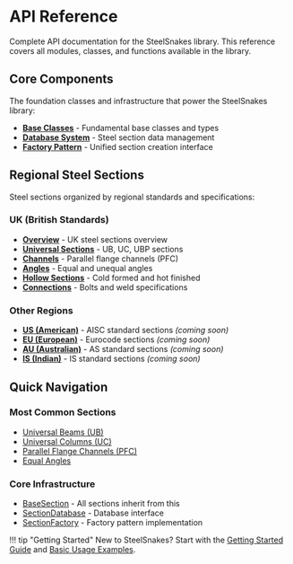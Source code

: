 # API Reference

Complete API documentation for the SteelSnakes library. This reference covers all modules, classes, and functions available in the library.

## Core Components

The foundation classes and infrastructure that power the SteelSnakes library:

- **[Base Classes](core/base.md)** - Fundamental base classes and types
- **[Database System](core/database.md)** - Steel section data management
- **[Factory Pattern](core/factory.md)** - Unified section creation interface

## Regional Steel Sections

Steel sections organized by regional standards and specifications:

### UK (British Standards)
- **[Overview](regional/UK/index.md)** - UK steel sections overview
- **[Universal Sections](regional/UK/universal/index.md)** - UB, UC, UBP sections
- **[Channels](regional/UK/channels/index.md)** - Parallel flange channels (PFC)
- **[Angles](regional/UK/angles/index.md)** - Equal and unequal angles
- **[Hollow Sections](regional/UK/hollow/index.md)** - Cold formed and hot finished
- **[Connections](regional/UK/connections/index.md)** - Bolts and weld specifications

### Other Regions
- **[US (American)](regional/US/index.md)** - AISC standard sections *(coming soon)*
- **[EU (European)](regional/EU/index.md)** - Eurocode sections *(coming soon)*
- **[AU (Australian)](regional/AU/index.md)** - AS standard sections *(coming soon)*
- **[IS (Indian)](regional/IS/index.md)** - IS standard sections *(coming soon)*

## Quick Navigation

### Most Common Sections
- [Universal Beams (UB)](regional/UK/universal/index.md#universal-beams-ub)
- [Universal Columns (UC)](regional/UK/universal/index.md#universal-columns-uc)
- [Parallel Flange Channels (PFC)](regional/UK/channels/index.md)
- [Equal Angles](regional/UK/angles/index.md#equal-angles)

### Core Infrastructure
- [BaseSection](core/base.md#steelsnakes.base.sections.BaseSection) - All sections inherit from this
- [SectionDatabase](core/database.md#steelsnakes.base.database.SectionDatabase) - Database interface
- [SectionFactory](core/factory.md#steelsnakes.base.factory.SectionFactory) - Factory pattern implementation

!!! tip "Getting Started"
    New to SteelSnakes? Start with the [Getting Started Guide](../getting-started/installation.md) and [Basic Usage Examples](../examples/basic.md).
